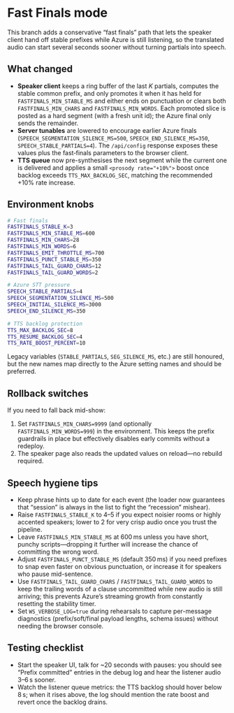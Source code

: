 # Fast Finals mode

This branch adds a conservative “fast finals” path that lets the speaker client hand off stable prefixes while Azure is still listening, so the translated audio can start several seconds sooner without turning partials into speech.

## What changed

- **Speaker client** keeps a ring buffer of the last _K_ partials, computes the stable common prefix, and only promotes it when it has held for `FASTFINALS_MIN_STABLE_MS` and either ends on punctuation or clears both `FASTFINALS_MIN_CHARS` and `FASTFINALS_MIN_WORDS`. Each promoted slice is posted as a hard segment (with a fresh unit id); the Azure final only sends the remainder.
- **Server tunables** are lowered to encourage earlier Azure finals (`SPEECH_SEGMENTATION_SILENCE_MS=500`, `SPEECH_END_SILENCE_MS=350`, `SPEECH_STABLE_PARTIALS=4`). The `/api/config` response exposes these values plus the fast‑finals parameters to the browser client.
- **TTS queue** now pre-synthesises the next segment while the current one is delivered and applies a small `<prosody rate="+10%">` boost once backlog exceeds `TTS_MAX_BACKLOG_SEC`, matching the recommended +10% rate increase.

## Environment knobs

```bash
# Fast finals
FASTFINALS_STABLE_K=3
FASTFINALS_MIN_STABLE_MS=600
FASTFINALS_MIN_CHARS=28
FASTFINALS_MIN_WORDS=6
FASTFINALS_EMIT_THROTTLE_MS=700
FASTFINALS_PUNCT_STABLE_MS=350
FASTFINALS_TAIL_GUARD_CHARS=12
FASTFINALS_TAIL_GUARD_WORDS=2

# Azure STT pressure
SPEECH_STABLE_PARTIALS=4
SPEECH_SEGMENTATION_SILENCE_MS=500
SPEECH_INITIAL_SILENCE_MS=3000
SPEECH_END_SILENCE_MS=350

# TTS backlog protection
TTS_MAX_BACKLOG_SEC=8
TTS_RESUME_BACKLOG_SEC=4
TTS_RATE_BOOST_PERCENT=10
```

Legacy variables (`STABLE_PARTIALS`, `SEG_SILENCE_MS`, etc.) are still honoured, but the new names map directly to the Azure setting names and should be preferred.

## Rollback switches

If you need to fall back mid-show:

1. Set `FASTFINALS_MIN_CHARS=9999` (and optionally `FASTFINALS_MIN_WORDS=999`) in the environment. This keeps the prefix guardrails in place but effectively disables early commits without a redeploy.
2. The speaker page also reads the updated values on reload—no rebuild required.

## Speech hygiene tips

- Keep phrase hints up to date for each event (the loader now guarantees that “session” is always in the list to fight the “recession” mishear).
- Raise `FASTFINALS_STABLE_K` to 4–5 if you expect noisier rooms or highly accented speakers; lower to 2 for very crisp audio once you trust the pipeline.
- Leave `FASTFINALS_MIN_STABLE_MS` at 600 ms unless you have short, punchy scripts—dropping it further will increase the chance of committing the wrong word.
- Adjust `FASTFINALS_PUNCT_STABLE_MS` (default 350 ms) if you need prefixes to snap even faster on obvious punctuation, or increase it for speakers who pause mid-sentence.
- Use `FASTFINALS_TAIL_GUARD_CHARS` / `FASTFINALS_TAIL_GUARD_WORDS` to keep the trailing words of a clause uncommitted while new audio is still arriving; this prevents Azure’s streaming growth from constantly resetting the stability timer.
- Set `WS_VERBOSE_LOG=true` during rehearsals to capture per-message diagnostics (prefix/soft/final payload lengths, schema issues) without needing the browser console.

## Testing checklist

- Start the speaker UI, talk for ~20 seconds with pauses: you should see “Prefix committed” entries in the debug log and hear the listener audio 3–6 s sooner.
- Watch the listener queue metrics: the TTS backlog should hover below 8 s; when it rises above, the log should mention the rate boost and revert once the backlog drains.
